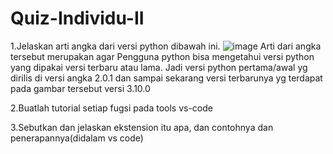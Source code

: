 # Quiz-Individu-II
1.Jelaskan arti angka dari versi python dibawah ini. 
  ![image](https://user-images.githubusercontent.com/92988781/138536446-f99ed3e5-b014-4b21-ad96-d915bbbb5c8e.png)
  Arti dari angka tersebut merupakan agar Pengguna python bisa mengetahui versi python yang dipakai versi terbaru atau lama. Jadi versi python pertama/awal yg dirilis di versi angka 2.0.1 dan sampai sekarang versi terbarunya yg terdapat pada gambar tersebut versi 3.10.0

2.Buatlah tutorial setiap fugsi pada tools vs-code

3.Sebutkan dan jelaskan ekstension itu apa, dan contohnya dan penerapannya(didalam vs code)
